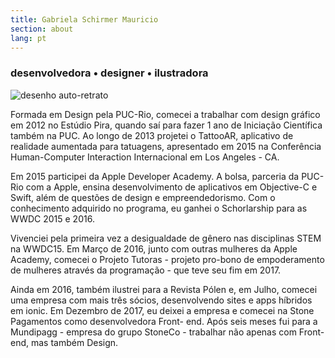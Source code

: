 ```yaml
---
title: Gabriela Schirmer Mauricio
section: about
lang: pt
---
```


<div class="gsm-about">
  <h3>
    desenvolvedora • designer • ilustradora
  </h3>
  <div class="gsm-about__img">
    <img src="{{ "/assets/images/thumb.png" | relative_url }}" alt="desenho auto-retrato">
  </div>
  <div class="gsm-about__description">
    <p>
      Formada em Design pela PUC-Rio, comecei a trabalhar com design gráfico em 2012 no Estúdio Pira, quando saí para fazer 1 ano de Iniciação Científica também na PUC. Ao longo de 2013 projetei o TattooAR, aplicativo de realidade aumentada para tatuagens, apresentado em 2015 na Conferência Human-Computer Interaction Internacional em Los Angeles - CA.
    </p>
    <p>
      Em 2015 participei da Apple Developer Academy. A bolsa, parceria da PUC-Rio com a Apple, ensina desenvolvimento de aplicativos em Objective-C e Swift, além de questões de design e empreendedorismo. Com o conhecimento adquirido no programa, eu ganhei o Schorlarship para as WWDC 2015 e 2016.
    </p>
    <p>
      Vivenciei pela primeira vez a desigualdade de gênero nas disciplinas STEM na WWDC15. Em Março de 2016, junto com outras mulheres da Apple Academy, comecei o Projeto Tutoras - projeto pro-bono de empoderamento de mulheres através da programação - que teve seu fim em 2017.
    </p>
    <p>
      Ainda em 2016, também ilustrei para a Revista Pólen e, em Julho, comecei uma empresa com mais três sócios, desenvolvendo sites e apps híbridos em ionic. Em Dezembro de 2017, eu deixei a empresa e comecei na Stone Pagamentos como desenvolvedora Front- end. Após seis meses fui para a Mundipagg - empresa do grupo StoneCo - trabalhar não apenas com Front-end, mas também Design.
    </p>
  </div>
</div>